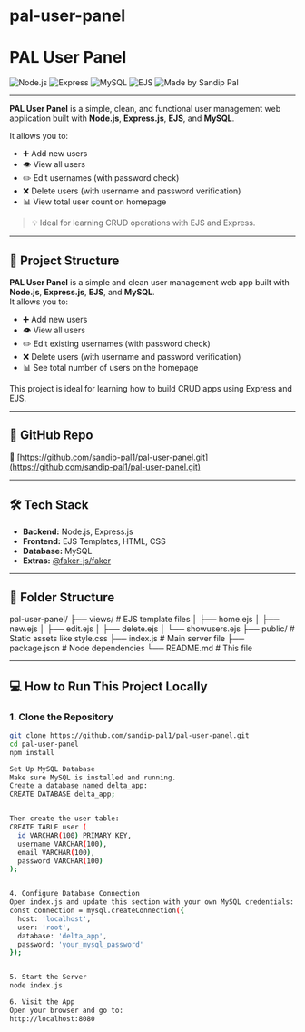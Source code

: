 # pal-user-panel

# PAL User Panel

![Node.js](https://img.shields.io/badge/Node.js-18.x-green?logo=node.js)
![Express](https://img.shields.io/badge/Express.js-Backend-lightgrey?logo=express)
![MySQL](https://img.shields.io/badge/Database-MySQL-blue?logo=mysql)
![EJS](https://img.shields.io/badge/View-Engine-EJS-yellow?logo=ejs)
![Made by Sandip Pal](https://img.shields.io/badge/Made%20by-Sandip%20Pal-blueviolet)

---

**PAL User Panel** is a simple, clean, and functional user management web application built with **Node.js**, **Express.js**, **EJS**, and **MySQL**.

It allows you to:
- ➕ Add new users
- 👁️ View all users
- ✏️ Edit usernames (with password check)
- ❌ Delete users (with username and password verification)
- 📊 View total user count on homepage

> 💡 Ideal for learning CRUD operations with EJS and Express.


---

## 📂 Project Structure


**PAL User Panel** is a simple and clean user management web app built with **Node.js**, **Express.js**, **EJS**, and **MySQL**.  
It allows you to:

- ➕ Add new users
- 👁️ View all users
- ✏️ Edit existing usernames (with password check)
- ❌ Delete users (with username and password verification)
- 📊 See total number of users on the homepage

This project is ideal for learning how to build CRUD apps using Express and EJS.

---

## 🚀 GitHub Repo

🔗 [https://github.com/sandip-pal1/pal-user-panel.git](https://github.com/sandip-pal1/pal-user-panel.git)

---

## 🛠️ Tech Stack

- **Backend:** Node.js, Express.js
- **Frontend:** EJS Templates, HTML, CSS
- **Database:** MySQL
- **Extras:** [@faker-js/faker](https://www.npmjs.com/package/@faker-js/faker)

---

## 📁 Folder Structure

pal-user-panel/
├── views/ # EJS template files
│ ├── home.ejs
│ ├── new.ejs
│ ├── edit.ejs
│ ├── delete.ejs
│ └── showusers.ejs
├── public/ # Static assets like style.css
├── index.js # Main server file
├── package.json # Node dependencies
└── README.md # This file



---

## 💻 How to Run This Project Locally

### 1. Clone the Repository

```bash
git clone https://github.com/sandip-pal1/pal-user-panel.git
cd pal-user-panel
npm install

Set Up MySQL Database
Make sure MySQL is installed and running.
Create a database named delta_app:
CREATE DATABASE delta_app;


Then create the user table:
CREATE TABLE user (
  id VARCHAR(100) PRIMARY KEY,
  username VARCHAR(100),
  email VARCHAR(100),
  password VARCHAR(100)
);


4. Configure Database Connection
Open index.js and update this section with your own MySQL credentials:
const connection = mysql.createConnection({
  host: 'localhost',
  user: 'root',
  database: 'delta_app',
  password: 'your_mysql_password'
});


5. Start the Server
node index.js

6. Visit the App
Open your browser and go to:
http://localhost:8080

